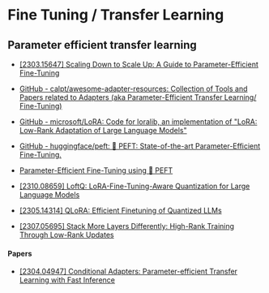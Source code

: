
# Fine Tuning / Transfer Learning



## Parameter efficient transfer learning

- [[2303.15647] Scaling Down to Scale Up: A Guide to Parameter-Efficient Fine-Tuning](https://arxiv.org/abs/2303.15647)
- [GitHub - calpt/awesome-adapter-resources: Collection of Tools and Papers related to Adapters (aka Parameter-Efficient Transfer Learning/ Fine-Tuning)](https://github.com/calpt/awesome-adapter-resources)
- [GitHub - microsoft/LoRA: Code for loralib, an implementation of "LoRA: Low-Rank Adaptation of Large Language Models"](https://github.com/microsoft/LoRA)
- [GitHub - huggingface/peft: 🤗 PEFT: State-of-the-art Parameter-Efficient Fine-Tuning.](https://github.com/huggingface/peft)


- [Parameter-Efficient Fine-Tuning using 🤗 PEFT](https://huggingface.co/blog/peft)

- [[2310.08659] LoftQ: LoRA-Fine-Tuning-Aware Quantization for Large Language Models](https://arxiv.org/abs/2310.08659)
- [[2305.14314] QLoRA: Efficient Finetuning of Quantized LLMs](https://arxiv.org/abs/2305.14314)
- [[2307.05695] Stack More Layers Differently: High-Rank Training Through Low-Rank Updates](https://arxiv.org/abs/2307.05695)

#### Papers

- [[2304.04947] Conditional Adapters: Parameter-efficient Transfer Learning with Fast Inference](https://arxiv.org/abs/2304.04947)